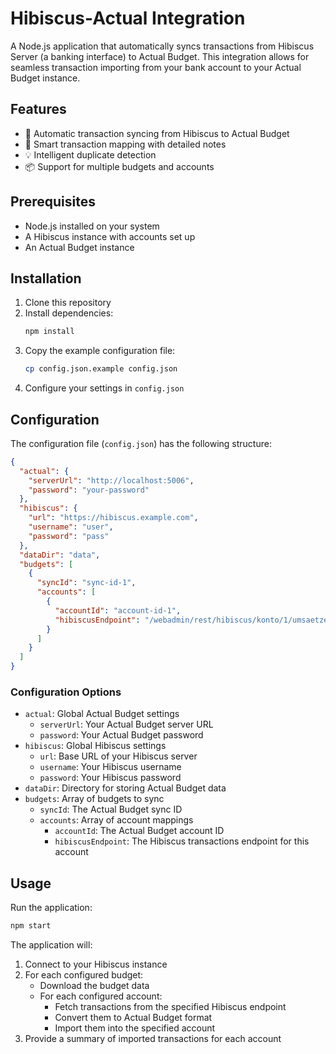 # Hibiscus-Actual Integration

A Node.js application that automatically syncs transactions from Hibiscus Server (a banking interface) to Actual Budget. This integration allows for seamless transaction importing from your bank account to your Actual Budget instance.

## Features

- 🔄 Automatic transaction syncing from Hibiscus to Actual Budget
- 🎯 Smart transaction mapping with detailed notes
- 💡 Intelligent duplicate detection
- 📦 Support for multiple budgets and accounts

## Prerequisites

- Node.js installed on your system
- A Hibiscus instance with accounts set up
- An Actual Budget instance

## Installation

1. Clone this repository
2. Install dependencies:
   ```bash
   npm install
   ```
3. Copy the example configuration file:
   ```bash
   cp config.json.example config.json
   ```
4. Configure your settings in `config.json`

## Configuration

The configuration file (`config.json`) has the following structure:

```json
{
  "actual": {
    "serverUrl": "http://localhost:5006",
    "password": "your-password"
  },
  "hibiscus": {
    "url": "https://hibiscus.example.com",
    "username": "user",
    "password": "pass"
  },
  "dataDir": "data",
  "budgets": [
    {
      "syncId": "sync-id-1",
      "accounts": [
        {
          "accountId": "account-id-1",
          "hibiscusEndpoint": "/webadmin/rest/hibiscus/konto/1/umsaetze/days/15"
        }
      ]
    }
  ]
}
```

### Configuration Options

- `actual`: Global Actual Budget settings
  - `serverUrl`: Your Actual Budget server URL
  - `password`: Your Actual Budget password
- `hibiscus`: Global Hibiscus settings
  - `url`: Base URL of your Hibiscus server
  - `username`: Your Hibiscus username
  - `password`: Your Hibiscus password
- `dataDir`: Directory for storing Actual Budget data
- `budgets`: Array of budgets to sync
  - `syncId`: The Actual Budget sync ID
  - `accounts`: Array of account mappings
    - `accountId`: The Actual Budget account ID
    - `hibiscusEndpoint`: The Hibiscus transactions endpoint for this account

## Usage

Run the application:

```bash
npm start
```

The application will:

1. Connect to your Hibiscus instance
2. For each configured budget:
   - Download the budget data
   - For each configured account:
     - Fetch transactions from the specified Hibiscus endpoint
     - Convert them to Actual Budget format
     - Import them into the specified account
3. Provide a summary of imported transactions for each account

